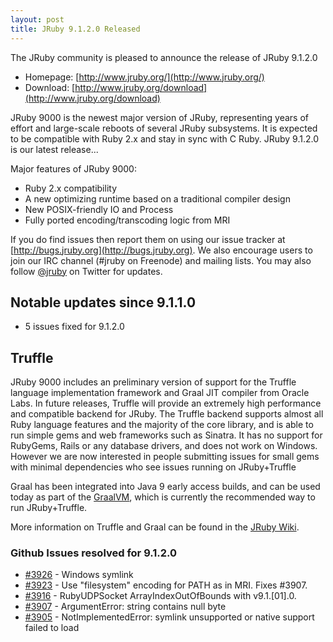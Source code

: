 ```yaml
---
layout: post
title: JRuby 9.1.2.0 Released
---
```

The JRuby community is pleased to announce the release of JRuby 9.1.2.0

- Homepage: [http://www.jruby.org/](http://www.jruby.org/)
- Download: [http://www.jruby.org/download](http://www.jruby.org/download)

JRuby 9000 is the newest major version of JRuby, representing years of effort and large-scale reboots of several JRuby subsystems.  It is expected to be compatible with Ruby 2.x and stay in sync with C Ruby.  JRuby 9.1.2.0 is our latest release...

Major features of JRuby 9000:

- Ruby 2.x compatibility
- A new optimizing runtime based on a traditional compiler design
- New POSIX-friendly IO and Process
- Fully ported encoding/transcoding logic from MRI

If you do find issues then report them on using our issue tracker at [http://bugs.jruby.org](http://bugs.jruby.org). We also encourage users to join our IRC channel (#jruby on Freenode) and mailing lists. You may also follow [@jruby](https://twitter.com/jruby) on Twitter for updates.

## Notable updates since 9.1.1.0

- 5 issues fixed for 9.1.2.0

## Truffle

JRuby 9000 includes an preliminary version of support for the Truffle language implementation framework and Graal JIT compiler from Oracle Labs. In future releases, Truffle will provide an extremely high performance and compatible backend for JRuby. The Truffle backend supports almost all Ruby language features and the majority of the core library, and is able to run simple gems and web frameworks such as Sinatra. It has no support for RubyGems, Rails or any database drivers, and does not work on Windows. However we are now interested in people submitting issues for small gems with minimal dependencies who see issues running on JRuby+Truffle

Graal has been integrated into Java 9 early access builds, and can be used today as part of the [GraalVM](https://github.com/jruby/jruby/wiki/Downloading-GraalVM), which is currently the recommended way to run JRuby+Truffle.

More information on Truffle and Graal can be found in the [JRuby Wiki](https://github.com/jruby/jruby/wiki/Truffle).


### Github Issues resolved for 9.1.2.0

<ul>
<li><a href="https://github.com/jruby/jruby/pull/3926">#3926</a> - Windows symlink</li>
<li><a href="https://github.com/jruby/jruby/pull/3923">#3923</a> - Use "filesystem" encoding for PATH as in MRI. Fixes #3907.</li>
<li><a href="https://github.com/jruby/jruby/issues/3916">#3916</a> - RubyUDPSocket ArrayIndexOutOfBounds with v9.1.[01].0.</li>
<li><a href="https://github.com/jruby/jruby/issues/3907">#3907</a> - ArgumentError: string contains null byte</li>
<li><a href="https://github.com/jruby/jruby/issues/3905">#3905</a> - NotImplementedError: symlink unsupported or native support failed to load</li>
</ul>
